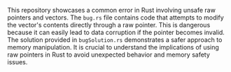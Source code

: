 This repository showcases a common error in Rust involving unsafe raw pointers and vectors. The `bug.rs` file contains code that attempts to modify the vector's contents directly through a raw pointer. This is dangerous because it can easily lead to data corruption if the pointer becomes invalid.  The solution provided in `bugSolution.rs` demonstrates a safer approach to memory manipulation.  It is crucial to understand the implications of using raw pointers in Rust to avoid unexpected behavior and memory safety issues.